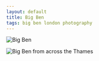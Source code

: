 ```yaml
---
layout: default
title: Big Ben
tags: big ben london photography
---
```


![Big Ben](/assets/img/london-big-ben-parliament.jpg)

![Big Ben from across the Thames](/assets/img/london-big-ben-thames.jpg)
